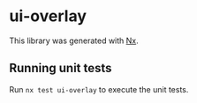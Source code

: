 # ui-overlay

This library was generated with [Nx](https://nx.dev).

## Running unit tests

Run `nx test ui-overlay` to execute the unit tests.
